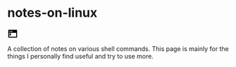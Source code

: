 # notes-on-linux

<svg xmlns="http://www.w3.org/2000/svg" viewBox="0 0 24 24" width="24" height="24"><path d="M20 10H4V19H20V10ZM3 3H21C21.5523 3 22 3.44772 22 4V20C22 20.5523 21.5523 21 21 21H3C2.44772 21 2 20.5523 2 20V4C2 3.44772 2.44772 3 3 3ZM5 6V8H7V6H5ZM9 6V8H11V6H9ZM5 11H8V16H5V11Z" fill="#000"></path></svg>

A collection of notes on various shell commands. This page is mainly for the
things I personally find useful and try to use more.
